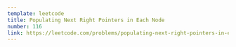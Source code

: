 ```yaml
---
template: leetcode
title: Populating Next Right Pointers in Each Node
number: 116
link: https://leetcode.com/problems/populating-next-right-pointers-in-each-node
---
```

